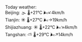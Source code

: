 Today weather:  
Beijing: 🌫  🌡️+21°C 🌬️↙4km/h  
Tianjin: ☀️   🌡️+27°C 🌬️→19km/h  
Shijiazhuang: ☀️   🌡️+22°C 🌬️↘4km/h  
Tangshan: ⛅️  🌡️+29°C 🌬️↗14km/h  
